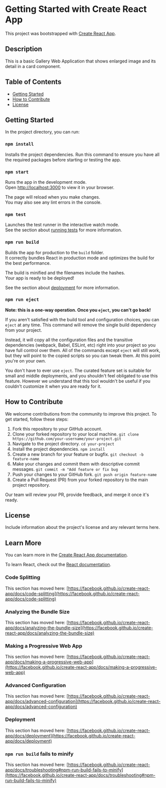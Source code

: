 # Getting Started with Create React App

This project was bootstrapped with [Create React App](https://github.com/facebook/create-react-app).

## Description

This is a basic Gallery Web Application that shows enlarged image and its detail in a card component.

## Table of Contents

- [Getting Started](#getting-started)
- [How to Contribute](#how-to-contribute)
- [License](#license)

## Getting Started

In the project directory, you can run:

### `npm install`

Installs the project dependencies.
Run this command to ensure you have all the required packages before starting or testing the app.

### `npm start`

Runs the app in the development mode.\
Open [http://localhost:3000](http://localhost:3000) to view it in your browser.

The page will reload when you make changes.\
You may also see any lint errors in the console.

### `npm test`

Launches the test runner in the interactive watch mode.\
See the section about [running tests](https://facebook.github.io/create-react-app/docs/running-tests) for more information.

### `npm run build`

Builds the app for production to the `build` folder.\
It correctly bundles React in production mode and optimizes the build for the best performance.

The build is minified and the filenames include the hashes.\
Your app is ready to be deployed!

See the section about [deployment](https://facebook.github.io/create-react-app/docs/deployment) for more information.

### `npm run eject`

**Note: this is a one-way operation. Once you `eject`, you can't go back!**

If you aren't satisfied with the build tool and configuration choices, you can `eject` at any time. This command will remove the single build dependency from your project.

Instead, it will copy all the configuration files and the transitive dependencies (webpack, Babel, ESLint, etc) right into your project so you have full control over them. All of the commands except `eject` will still work, but they will point to the copied scripts so you can tweak them. At this point you're on your own.

You don't have to ever use `eject`. The curated feature set is suitable for small and middle deployments, and you shouldn't feel obligated to use this feature. However we understand that this tool wouldn't be useful if you couldn't customize it when you are ready for it.

## How to Contribute

We welcome contributions from the community to improve this project. To get started, follow these steps:

1. Fork this repository to your GitHub account.
2. Clone your forked repository to your local machine.
   `git clone https://github.com/your-username/your-project.git`
3. Navigate to the project directory.
   `cd your-project`
4. Install the project dependencies.
   `npm install`
5. Create a new branch for your feature or bugfix.
   `git checkout -b feature-name`
6. Make your changes and commit them with descriptive commit messages.
   `git commit -m "Add feature or fix bug`
7. Push your changes to your GitHub fork.
   `git push origin feature-name`
8. Create a Pull Request (PR) from your forked repository to the main project repository.

Our team will review your PR, provide feedback, and merge it once it's ready.

## License

Include information about the project's license and any relevant terms here.


## Learn More

You can learn more in the [Create React App documentation](https://facebook.github.io/create-react-app/docs/getting-started).

To learn React, check out the [React documentation](https://reactjs.org/).

### Code Splitting

This section has moved here: [https://facebook.github.io/create-react-app/docs/code-splitting](https://facebook.github.io/create-react-app/docs/code-splitting)

### Analyzing the Bundle Size

This section has moved here: [https://facebook.github.io/create-react-app/docs/analyzing-the-bundle-size](https://facebook.github.io/create-react-app/docs/analyzing-the-bundle-size)

### Making a Progressive Web App

This section has moved here: [https://facebook.github.io/create-react-app/docs/making-a-progressive-web-app](https://facebook.github.io/create-react-app/docs/making-a-progressive-web-app)

### Advanced Configuration

This section has moved here: [https://facebook.github.io/create-react-app/docs/advanced-configuration](https://facebook.github.io/create-react-app/docs/advanced-configuration)

### Deployment

This section has moved here: [https://facebook.github.io/create-react-app/docs/deployment](https://facebook.github.io/create-react-app/docs/deployment)

### `npm run build` fails to minify

This section has moved here: [https://facebook.github.io/create-react-app/docs/troubleshooting#npm-run-build-fails-to-minify](https://facebook.github.io/create-react-app/docs/troubleshooting#npm-run-build-fails-to-minify)
